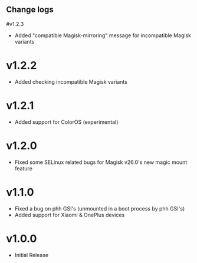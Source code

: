 ## Change logs

#v1.2.3
* Added "compatible Magisk-mirroring" message for incompatible Magisk variants

# v1.2.2
* Added checking incompatible Magisk variants

# v1.2.1
* Added support for ColorOS (experimental)

# v1.2.0
* Fixed some SELinux related bugs for Magisk v26.0's new magic mount feature

# v1.1.0
* Fixed a bug on phh GSI's (unmounted in a boot process by phh GSI's)
* Added support for Xiaomi & OnePlus devices

# v1.0.0
* Initial Release

##
